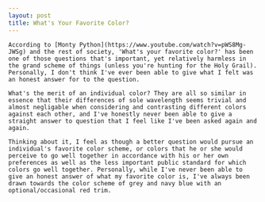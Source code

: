 ```yaml
---
layout: post
title: What's Your Favorite Color?
---
```


	According to [Monty Python](https://www.youtube.com/watch?v=pWS8Mg-JWSg) and the rest of society, 'What's your favorite color?' has been one of those questions that's important, yet relatively harmless in the grand scheme of things (unless you're hunting for the Holy Grail). Personally, I don't think I've ever been able to give what I felt was an honest answer for to the question.

	What's the merit of an individual color? They are all so similar in essence that their differences of sole wavelength seems trivial and almost negligable when considering and contrasting different colors against each other, and I've honestly never been able to give a straight answer to question that I feel like I've been asked again and again.

	Thinking about it, I feel as though a better question would pursue an individual's favorite color scheme, or colors that he or she would perceive to go well together in accordance with his or her own preferences as well as the less important public standard for which colors go well together. Personally, while I've never been able to give an honest answer of what my favorite color is, I've always been drawn towards the color scheme of grey and navy blue with an optional/occasional red trim.